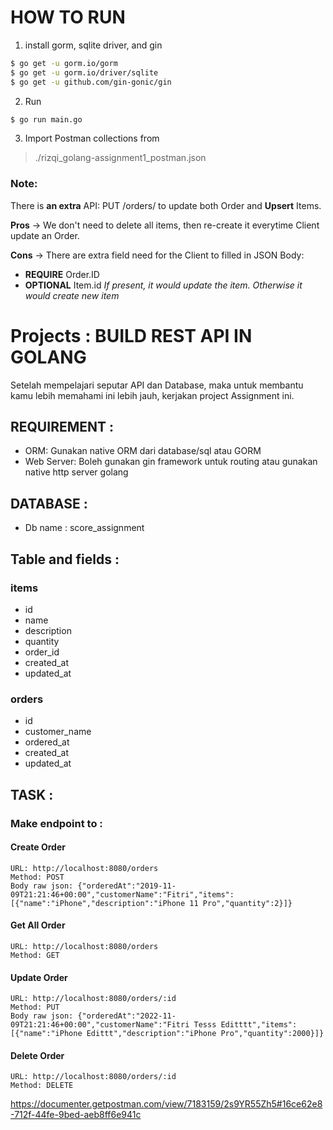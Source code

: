 # HOW TO RUN

1. install gorm, sqlite driver, and gin

```bash
$ go get -u gorm.io/gorm
$ go get -u gorm.io/driver/sqlite
$ go get -u github.com/gin-gonic/gin
```

2. Run

```bash
$ go run main.go
```

3. Import Postman collections from 

> ./rizqi_golang-assignment1_postman.json


### Note:

There is **an extra** API: PUT /orders/ to update both Order and **Upsert** Items.

**Pros** -> We don't need to delete all items, then re-create it everytime Client update an Order.

**Cons** -> There are extra field need for the Client to filled in JSON Body:

- **REQUIRE** Order.ID
- **OPTIONAL** Item.id *If present, it would update the item. Otherwise it would create new item*


# Projects : BUILD REST API IN GOLANG 
Setelah mempelajari seputar API dan Database, maka untuk membantu kamu lebih memahami ini lebih jauh, kerjakan project Assignment ini.

## REQUIREMENT :

- ORM: Gunakan native ORM dari database/sql atau GORM
- Web Server: Boleh gunakan gin framework untuk routing atau gunakan native http server golang

## DATABASE :

- Db name : score_assignment

## Table and fields :

### items
- id
- name
- description
- quantity
- order_id
- created_at
- updated_at

### orders
- id
- customer_name
- ordered_at
- created_at
- updated_at

## TASK :
### Make endpoint to :
#### Create Order
    URL: http://localhost:8080/orders
    Method: POST
    Body raw json: {"orderedAt":"2019-11-09T21:21:46+00:00","customerName":"Fitri","items":[{"name":"iPhone","description":"iPhone 11 Pro","quantity":2}]}
#### Get All Order
    URL: http://localhost:8080/orders
    Method: GET
#### Update Order
    URL: http://localhost:8080/orders/:id
    Method: PUT
    Body raw json: {"orderedAt":"2022-11-09T21:21:46+00:00","customerName":"Fitri Tesss Editttt","items":[{"name":"iPhone Edittt","description":"iPhone Pro","quantity":2000}]}
#### Delete Order
    URL: http://localhost:8080/orders/:id
    Method: DELETE



https://documenter.getpostman.com/view/7183159/2s9YR55Zh5#16ce62e8-712f-44fe-9bed-aeb8ff6e941c